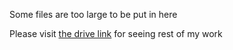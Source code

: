 Some files are too large to be put in here 

Please visit [the drive link](https://drive.google.com/drive/folders/1zpqnGz9lXhRitn10GiXzU9HgHlaTQ-ug) for seeing rest of my work
